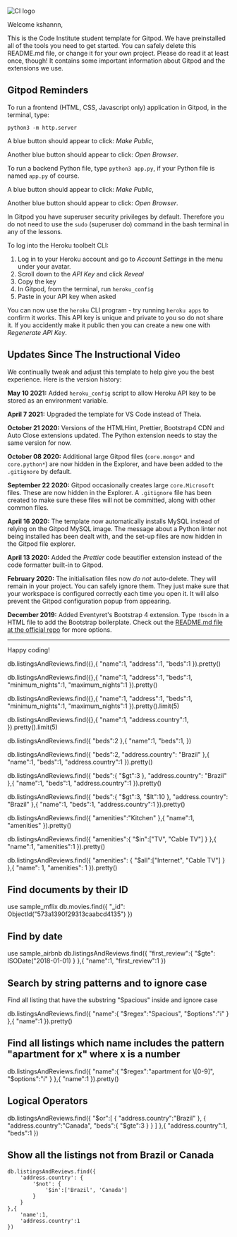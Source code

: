 ![CI logo](https://codeinstitute.s3.amazonaws.com/fullstack/ci_logo_small.png)

Welcome kshannn,

This is the Code Institute student template for Gitpod. We have preinstalled all of the tools you need to get started. You can safely delete this README.md file, or change it for your own project. Please do read it at least once, though! It contains some important information about Gitpod and the extensions we use.

## Gitpod Reminders

To run a frontend (HTML, CSS, Javascript only) application in Gitpod, in the terminal, type:

`python3 -m http.server`

A blue button should appear to click: _Make Public_,

Another blue button should appear to click: _Open Browser_.

To run a backend Python file, type `python3 app.py`, if your Python file is named `app.py` of course.

A blue button should appear to click: _Make Public_,

Another blue button should appear to click: _Open Browser_.

In Gitpod you have superuser security privileges by default. Therefore you do not need to use the `sudo` (superuser do) command in the bash terminal in any of the lessons.

To log into the Heroku toolbelt CLI:

1. Log in to your Heroku account and go to *Account Settings* in the menu under your avatar.
2. Scroll down to the *API Key* and click *Reveal*
3. Copy the key
4. In Gitpod, from the terminal, run `heroku_config`
5. Paste in your API key when asked

You can now use the `heroku` CLI program - try running `heroku apps` to confirm it works. This API key is unique and private to you so do not share it. If you accidently make it public then you can create a new one with _Regenerate API Key_.

## Updates Since The Instructional Video

We continually tweak and adjust this template to help give you the best experience. Here is the version history:

**May 10 2021:** Added `heroku_config` script to allow Heroku API key to be stored as an environment variable.

**April 7 2021:** Upgraded the template for VS Code instead of Theia.

**October 21 2020:** Versions of the HTMLHint, Prettier, Bootstrap4 CDN and Auto Close extensions updated. The Python extension needs to stay the same version for now.

**October 08 2020:** Additional large Gitpod files (`core.mongo*` and `core.python*`) are now hidden in the Explorer, and have been added to the `.gitignore` by default.

**September 22 2020:** Gitpod occasionally creates large `core.Microsoft` files. These are now hidden in the Explorer. A `.gitignore` file has been created to make sure these files will not be committed, along with other common files.

**April 16 2020:** The template now automatically installs MySQL instead of relying on the Gitpod MySQL image. The message about a Python linter not being installed has been dealt with, and the set-up files are now hidden in the Gitpod file explorer.

**April 13 2020:** Added the _Prettier_ code beautifier extension instead of the code formatter built-in to Gitpod.

**February 2020:** The initialisation files now _do not_ auto-delete. They will remain in your project. You can safely ignore them. They just make sure that your workspace is configured correctly each time you open it. It will also prevent the Gitpod configuration popup from appearing.

**December 2019:** Added Eventyret's Bootstrap 4 extension. Type `!bscdn` in a HTML file to add the Bootstrap boilerplate. Check out the <a href="https://github.com/Eventyret/vscode-bcdn" target="_blank">README.md file at the official repo</a> for more options.

---

Happy coding!


db.listingsAndReviews.find({},{
    "name":1,
    "address":1,
    "beds":1
}).pretty()

db.listingsAndReviews.find({},{
    "name":1,
    "address":1,
    "beds":1,
    "minimum_nights":1,
    "maximum_nights":1
}).pretty()

db.listingsAndReviews.find({},{
    "name":1,
    "address":1,
    "beds":1,
    "minimum_nights":1,
    "maximum_nights":1
}).pretty().limit(5)

db.listingsAndReviews.find({},{
    "name":1,
    "address.country":1,
}).pretty().limit(5)

db.listingsAndReviews.find({
    "beds":2
},{
    "name":1,
    "beds":1,
})

db.listingsAndReviews.find({
    "beds":2,
    "address.country": "Brazil"
},{
    "name":1,
    "beds":1,
    "address.country":1
}).pretty()



db.listingsAndReviews.find({
    "beds":{
        "$gt":3
    },
    "address.country": "Brazil"
},{
    "name":1,
    "beds":1,
    "address.country":1
}).pretty()

db.listingsAndReviews.find({
    "beds":{
        "$gt":3,
        "$lt":10
    },
    "address.country": "Brazil"
},{
    "name":1,
    "beds":1,
    "address.country":1
}).pretty()

db.listingsAndReviews.find({
    "amenities":"Kitchen"
},{
    "name":1,
    "amenities"
}).pretty()


db.listingsAndReviews.find({
    "amenities":{
        "$in":["TV", "Cable TV"]
    }
},{
    "name":1,
    "amenities":1
}).pretty()


db.listingsAndReviews.find({
    "amenities": {
        "$all":["Internet", "Cable TV"]
    }
},{
    "name": 1,
    "amenities": 1
}).pretty()


## Find documents by their ID
use sample_mflix
db.movies.find({
    "_id": ObjectId("573a1390f29313caabcd4135")
})


## Find by date
use sample_airbnb
db.listingsAndReviews.find({
    "first_review":{
        "$gte": ISODate("2018-01-01)
    }
},{
    "name":1,
    "first_review":1
})

## Search by string patterns and to ignore case
Find all listing that have the substring "Spacious" inside and ignore case

db.listingsAndReviews.find({
    "name":{
        "$regex":"Spacious",
        "$options":"i"
    }
},{
    "name":1
}).pretty()

## Find all listings which name includes the pattern "apartment for x" where  x is a number
db.listingsAndReviews.find({
    "name":{
        "$regex":"apartment for \[0-9]",
        "$options":"i"
    }
},{
    "name":1
}).pretty()

## Logical Operators

db.listingsAndReviews.find({
    "$or":[
        {
            "address.country":"Brazil"
        },
        {
            "address.country":"Canada",
            "beds":{
                "$gte":3
            }
        }
    ]
},{
    "address.country":1,
    "beds":1
})

## Show all the listings not from Brazil or Canada

```
db.listingsAndReviews.find({
    'address.country': {
        '$not': {
            '$in':['Brazil', 'Canada']
        }
    }
},{
    'name':1,
    'address.country':1
})